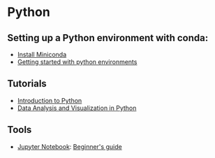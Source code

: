 # Python

## Setting up a Python environment with conda:
- [Install Miniconda](https://docs.conda.io/en/latest/miniconda.html)
- [Getting started with python environments](https://towardsdatascience.com/getting-started-with-python-environments-using-conda-32e9f2779307)


## Tutorials
- [Introduction to Python](https://swcarpentry.github.io/python-novice-inflammation/)
- [Data Analysis and Visualization in Python](http://swcarpentry.github.io/python-novice-gapminder/)

## Tools
- [Jupyter Notebook](https://jupyter.org/): [Beginner's guide](https://medium.com/velotio-perspectives/the-ultimate-beginners-guide-to-jupyter-notebooks-6b00846ed2af)
